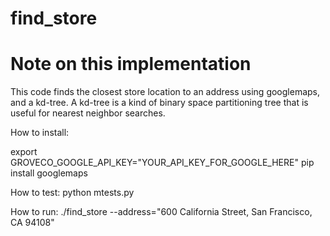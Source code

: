 # find_store

# Note on this implementation

This code finds the closest store location to an address using 
googlemaps, and a kd-tree. A kd-tree is a kind of binary space
partitioning tree that is useful for nearest neighbor searches.

How to install:

export GROVECO_GOOGLE_API_KEY="YOUR_API_KEY_FOR_GOOGLE_HERE"
pip install googlemaps

How to test:
python mtests.py

How to run:
./find_store --address="600 California Street, San Francisco, CA 94108"



